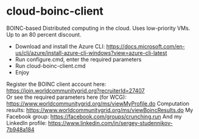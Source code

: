 # cloud-boinc-client
BOINC-based Distributed computing in the cloud.
Uses low-priority VMs. Up to an 80 percent discount.
* Download and install the Azure  CLI: https://docs.microsoft.com/en-us/cli/azure/install-azure-cli-windows?view=azure-cli-latest
* Run configure.cmd, enter the required parameters
* Run cloud-boinc-client.cmd
* Enjoy

Register the BOINC client account here: https://join.worldcommunitygrid.org?recruiterId=27407  
Or see the required parameters here (for WCG): https://www.worldcommunitygrid.org/ms/viewMyProfile.do
Computation results: https://www.worldcommunitygrid.org/ms/viewBoincResults.do
My Facebook group: https://facebook.com/groups/crunching.run
And my LinkedIn profile: https://www.linkedin.com/in/sergey-studennikov-7b948a184
